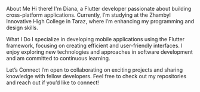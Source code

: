 About Me
Hi there! I'm Diana, a Flutter developer passionate about building cross-platform applications. Currently, I’m studying at the Zhambyl Innovative High College in Taraz, where I’m enhancing my programming and design skills.

What I Do
I specialize in developing mobile applications using the Flutter framework, focusing on creating efficient and user-friendly interfaces. I enjoy exploring new technologies and approaches in software development and am committed to continuous learning.

Let’s Connect
I’m open to collaborating on exciting projects and sharing knowledge with fellow developers. Feel free to check out my repositories and reach out if you’d like to connect!
